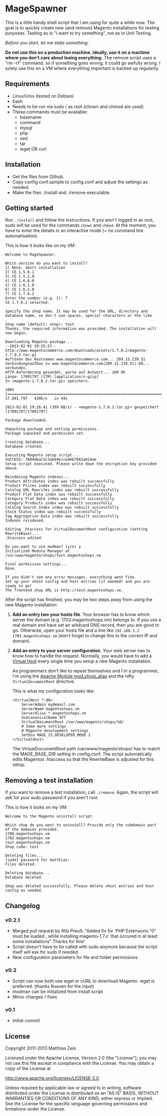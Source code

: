  # MageSpawner

This is a little handy shell script that I am using for quite a while now.
The goal is to quickly create new (and remove) Magento installations for testing purposes. Testing as in "I want to try something", not as in Unit Testing.

*Before you start, let me state something:*

**Do not use this on a production machine. Ideally, use it on a machine where you don't care about losing everything.** The remove script uses a "rm -rf" command, so if something goes wrong, it could go awfully wrong. I solely use this on a VM where everything important is backed up regularily.

## Requirements

  * Linux/Unix (tested on Debian)
  * bash
  * Needs to be run via sudo / as root (chown and chmod are used) 
  * These commands must be available:
     * basename
     * command
     * mysql
     * php
     * sed
     * tar
     * wget OR curl

## Installation

  * Get the files from Github.
  * Copy config.conf.sample to config.conf and adjust the settings as needed.
  * Make the files ./install and ./remove executable.

## Getting started

Run `./install` and follow the instructions. If you aren't logged in as root, sudo will be used for the commands `chown` and `chmod`. At the moment, you have to enter the details in an interactive mode (= no command line automatisation).

This is how it looks like on my VM:

    Welcome to MageSpawner.
    
    Which version do you want to install?
    1) None, abort installation
    2) CE 1.5.0.1
    3) CE 1.5.1.0
    4) CE 1.6.0.0
    5) CE 1.6.1.0
    6) CE 1.6.2.0
    7) CE 1.7.0.2
    Enter the number (e.g. 1): 7
    CE 1.7.0.2 selected.
    
    Specify the shop name. It may be used for the URL, directory and database name, so don't use spaces, special characters or the like     .
    Shop name (default: shop): test
    Thanks, the required information was provided. The installation will now begin.
    
    Downloading Magento package...
    --2013-02-01 19:25:57--  http://www.magentocommerce.com/downloads/assets/1.7.0.2/magento-1.7.0.2.tar.gz
    Auflösen des Hostnamen www.magentocommerce.com... 209.15.239.51
    Verbindungsaufbau zu www.magentocommerce.com|209.15.239.51|:80... verbunden.
    HTTP-Anforderung gesendet, warte auf Antwort... 200 OK
    Länge: 17891797 (17M) [application/x-gzip]
    In »magento-1.7.0.2.tar.gz« speichern.
    
    100%[==============================================================================================>] 17.891.797   438K/s   in 44s
    
    2013-02-01 19:26:41 (399 KB/s) - »magento-1.7.0.2.tar.gz« gespeichert [17891797/17891797]
    
    Package downloaded.
    
    Unpacking package and setting permissions.
    Package unpacked and permssions set.
    
    Creating database...
    Database created.
    
    Executing Magento setup script...
    SUCCESS: 7804dbac5c3ab69ecce4667681a814ae
    Setup script executed. Please write down the encryption key provided above.
    
    Reindexing Magento indexes...
    Product Attributes index was rebuilt successfully
    Product Prices index was rebuilt successfully
    Catalog URL Rewrites index was rebuilt successfully
    Product Flat Data index was rebuilt successfully
    Category Flat Data index was rebuilt successfully
    Category Products index was rebuilt successfully
    Catalog Search Index index was rebuilt successfully
    Stock Status index was rebuilt successfully
    Tag Aggregation Data index was rebuilt successfully
    Indexes reindexed.
    
    Editing .htaccess for VirtualDocumentRoot configuration (setting RewriteBase)...
    .htaccess edited.
    
    Do you want to use modman? (y/n) y
    Initialized Module Manager at /var/www/magento/shops/test.magentoshops.vm
    
    Final permission settings...
    Done.
    
    If you didn't see any error messages, everything went fine.
    Set up your vhost config and host entries (if needed) and you are ready to go!
    The frontend shop URL is http://test.magentoshops.vm.


After the script has finished, you may be two steps away from using the new Magento installation:

  1. **Add an entry two your hosts file**. Your browser has to know which server the domain (e.g. 1702.magentoshops.vm) belongs to. If you use a real domain and have set an wildcard DNS record, then you are good to go. Otherwise, open your hosts file and a line like `192.168.1.2 1702.magentoshops.vm` (don't forget to change this to the correct IP and domain).

  2. **Add an entry to your server configuration**. Your web server has to know how to handle the request. Normally, you would have to add a [Virtual Host](http://httpd.apache.org/docs/2.2/vhosts/name-based.html) every single time you setup a new Magento installation.

     As programmers don't like to repeat themselves and I'm a programmer, I'm using the [Apache Module mod_vhost_alias](http://httpd.apache.org/docs/2.0/mod/mod_vhost_alias.html) and the nifty `VirtualDocumentRoot` directive.

     This is what my configuration looks like:
  
         <VirtualHost *:80>
             ServerAdmin my@email.com
             ServerName magentoshops.vm
             ServerAlias *.magentoshops.vm
             UseCanonicalName Off
             VirtualDocumentRoot /var/www/magento/shops/%0/
             # Some more settings
             # Magento development settings
             SetEnv MAGE_IS_DEVELOPER_MODE 1
         </VirtualHost>

     The VirtualDocumentRoot path /var/www/magento/shops/ has to match the MAGE_BASE_DIR setting in config.conf.
     The script automatically edits Magentos .htaccess so that the RewriteBase is adjusted for this setup.  

## Removing a test installation

If you want to remove a test installation, call `./remove`. Again, the script will ask for your sudo password if you aren't root.

This is how it looks on my VM:

    Welcome to the Magento uninstall script.

    Which shop do you want to uninstall? Provide only the subdomain part of the domains provided.
    1700.magentoshops.vm
    1702.magentoshops.vm
    test.magentoshops.vm
    Shop code: test
    
    Deleting files...
    [sudo] password for matthias:
    Files deleted.
    
    Deleting database...
    Database deleted.
    
    Shop was deleted successfully. Please delete vhost entries and host config as needed.

## Changelog

### v0.2.1
* Merged pull request by Nils Preuß:
  "Added fix for 'PHP Extensions "0" must be loaded , while installing magento-1.7.x' that occured in at least some installations"
  Thanks for this!
* Script doesn't have to be called with sudo anymore because the script itself will ask for sudo if needed.
* New configuration parameters for file and folder permissions

### v0.2
* Script can now both use wget or cURL to download Magento. wget is preferred. (thanks Rouven for the input)
* modman can be initialized from install script
* Minor changes / fixes

### v0.1
* Initial commit   

## License

   Copyright 2011-2013 Matthias Zeis

   Licensed under the Apache License, Version 2.0 (the "License");
   you may not use this file except in compliance with the License.
   You may obtain a copy of the License at

   http://www.apache.org/licenses/LICENSE-2.0

   Unless required by applicable law or agreed to in writing, software
   distributed under the License is distributed on an "AS IS" BASIS,
   WITHOUT WARRANTIES OR CONDITIONS OF ANY KIND, either express or implied.
   See the License for the specific language governing permissions and
   limitations under the License.
